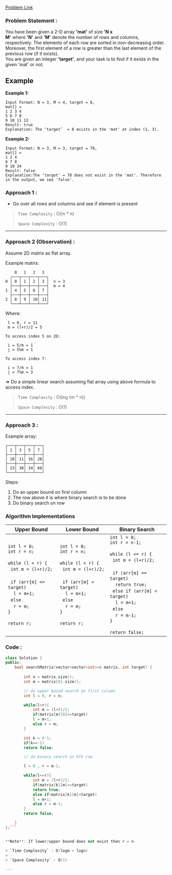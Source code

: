 
[Problem Link](https://leetcode.com/problems/search-a-2d-matrix/)

### Problem Statement : 
You have been given a 2-D array **'mat'** of size **'N x M'** where **'N'** and **'M'** denote the number of rows and columns, respectively. The elements of each row are sorted in non-decreasing order. Moreover, the first element of a row is greater than the last element of the previous row (if it exists). 
\
You are given an integer **‘target’**, and your task is to find if it exists in the given 'mat' or not.

## Example

**Example 1:**

```
Input Format: N = 3, M = 4, target = 8,
mat[] = 
1 2 3 4
5 6 7 8 
9 10 11 12
Result: true
Explanation: The ‘target’  = 8 exists in the 'mat' at index (1, 3).
```

**Example 2:**

```
Input Format: N = 3, M = 3, target = 78,
mat[] = 
1 2 4
6 7 8 
9 10 34
Result: false
Explanation:The ‘target' = 78 does not exist in the 'mat'. Therefore in the output, we see 'false'.
```


### Approach 1 :

- Go over all rows and columns and see if element is present

> `Time Complexity` : O(m * n)
> 
> `Space Complexity` : O(1)

---

###  Approach 2 (Observation) :

Assume 2D matrix as flat array.

Example matrix:

```
    0   1   2   3
  ┌───┬───┬───┬───┐
0 │ 0 │ 1 │ 2 │ 3 │  n = 3
  ├───┼───┼───┼───┤  m = 4
1 │ 4 │ 5 │ 6 │ 7 │
  ├───┼───┼───┼───┤
2 │ 8 │ 9 │ 10│ 11│
  └───┴───┴───┴───┘
```

Where:
```
 l = 0, r = 11
 m = (l+r)/2 = 5

To access index 5 on 2D:

 i = 5/m = 1
 j = 5%m = 1

To access index 7:

 i = 7/m = 1
 j = 7%m = 3
```


=> Do a simple linear search assuming flat array using above formula to access index.

> `Time Complexity` : O(log (m * n))
> 
> `Space Complexity` : O(1)

---

###  Approach 3 :

Example array:

```
┌───┬───┬───┬───┐
│ 1 │ 3 │ 5 │ 7 │
├───┼───┼───┼───┤
│ 10│ 11│ 16│ 20│
├───┼───┼───┼───┤
│ 23│ 30│ 34│ 60│
└───┴───┴───┴───┘
```

Steps:

1. Do an upper bound on first column
2. The row above it is where binary search is to be done
3. Do binary search on row

### Algorithm Implementations

| Upper Bound                                                                                                                                                                            | Lower Bound                                                                                                                                                                           | Binary Search                                                                                                                                                                                                                                          |
| -------------------------------------------------------------------------------------------------------------------------------------------------------------------------------------- | ------------------------------------------------------------------------------------------------------------------------------------------------------------------------------------- | ------------------------------------------------------------------------------------------------------------------------------------------------------------------------------------------------------------------------------------------------------ |
| `int l = 0;`<br>`int r = n;`<br><br>`while (l < r) {`<br>  `int m = (l+r)/2;`<br><br>  `if (arr[m] <= target)`<br>    `l = m+1;`<br>  `else`<br>    `r = m;`<br>`}`<br><br>`return r;` | `int l = 0;`<br>`int r = n;`<br><br>`while (l < r) {`<br>  `int m = (l+r)/2;`<br><br>  `if (arr[m] < target)`<br>    `l = m+1;`<br>  `else`<br>    `r = m;`<br>`}`<br><br>`return r;` | `int l = 0;`<br>`int r = n-1;`<br><br>`while (l <= r) {`<br>  `int m = (l+r)/2;`<br><br>  `if (arr[m] == target)`<br>    `return true;`<br>  `else if (arr[m] < target)`<br>    `l = m+1;`<br>  `else`<br>    `r = m-1;`<br>`}`<br><br>`return false;` |

### Code :

```cpp
class Solution {
public:
    bool searchMatrix(vector<vector<int>>& matrix, int target) {
        
        int n = matrix.size();
        int m = matrix[0].size();

        // do upper bound search on first column
        int l = 0, r = n;

        while(l<r){
            int m = (l+r)/2;
            if(matrix[m][0]<=target)
            l = m+1;
            else r = m;
        }

        int k = r-1;
        if(k==-1)
        return false;

        // do binary search on kth row

        l = 0 , r = m-1;

        while(l<=r){
            int m = (l+r)/2;
            if(matrix[k][m]==target)
            return true;
            else if(matrix[k][m]<target)
            l = m+1;
            else r = m-1;
        }
        return false;

    }
};```


**Note**: If lower/upper bound does not exist then r = n.

> `Time Complexity` : O(logm + logn)
> 
> `Space Complexity` : O(1)

---
